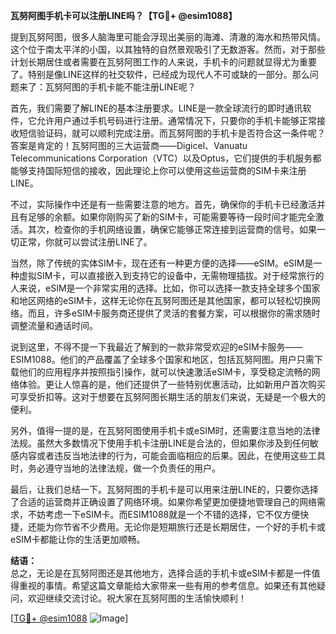 **瓦努阿图手机卡可以注册LINE吗？【TG💪+ @esim1088】**

提到瓦努阿图，很多人脑海里可能会浮现出美丽的海滩、清澈的海水和热带风情。这个位于南太平洋的小国，以其独特的自然景观吸引了无数游客。然而，对于那些计划长期居住或者需要在瓦努阿图工作的人来说，手机卡的问题就显得尤为重要了。特别是像LINE这样的社交软件，已经成为现代人不可或缺的一部分。那么问题来了：瓦努阿图的手机卡能不能注册LINE呢？

首先，我们需要了解LINE的基本注册要求。LINE是一款全球流行的即时通讯软件，它允许用户通过手机号码进行注册。通常情况下，只要你的手机卡能够正常接收短信验证码，就可以顺利完成注册。而瓦努阿图的手机卡是否符合这一条件呢？答案是肯定的！瓦努阿图的三大运营商——Digicel、Vanuatu Telecommunications Corporation（VTC）以及Optus，它们提供的手机服务都能够支持国际短信的接收，因此理论上你可以使用这些运营商的SIM卡来注册LINE。

不过，实际操作中还是有一些需要注意的地方。首先，确保你的手机卡已经激活并且有足够的余额。如果你刚购买了新的SIM卡，可能需要等待一段时间才能完全激活。其次，检查你的手机网络设置，确保它能够正常连接到运营商的信号。如果一切正常，你就可以尝试注册LINE了。

当然，除了传统的实体SIM卡，现在还有一种更方便的选择——eSIM。eSIM是一种虚拟SIM卡，可以直接嵌入到支持它的设备中，无需物理插拔。对于经常旅行的人来说，eSIM是一个非常实用的选择。比如，你可以选择一款支持全球多个国家和地区网络的eSIM卡，这样无论你在瓦努阿图还是其他国家，都可以轻松切换网络。而且，许多eSIM卡服务商还提供了灵活的套餐方案，可以根据你的需求随时调整流量和通话时间。

说到这里，不得不提一下我最近了解到的一款非常受欢迎的eSIM卡服务——ESIM1088。他们的产品覆盖了全球多个国家和地区，包括瓦努阿图。用户只需下载他们的应用程序并按照指引操作，就可以快速激活eSIM卡，享受稳定流畅的网络体验。更让人惊喜的是，他们还提供了一些特别优惠活动，比如新用户首次购买可享受折扣等。这对于想要在瓦努阿图长期生活的朋友们来说，无疑是一个极大的便利。

另外，值得一提的是，在瓦努阿图使用手机卡或eSIM时，还需要注意当地的法律法规。虽然大多数情况下使用手机卡注册LINE是合法的，但如果你涉及到任何敏感内容或者违反当地法律的行为，可能会面临相应的后果。因此，在使用这些工具时，务必遵守当地的法律法规，做一个负责任的用户。

最后，让我们总结一下。瓦努阿图的手机卡是可以用来注册LINE的，只要你选择了合适的运营商并正确设置了网络环境。如果你希望更加便捷地管理自己的网络需求，不妨考虑一下eSIM卡。而ESIM1088就是一个不错的选择，它不仅方便快捷，还能为你节省不少费用。无论你是短期旅行还是长期居住，一个好的手机卡或eSIM卡都能让你的生活更加顺畅。

**结语：**  
总之，无论是在瓦努阿图还是其他地方，选择合适的手机卡或eSIM卡都是一件值得重视的事情。希望这篇文章能给大家带来一些有用的参考信息。如果还有其他疑问，欢迎继续交流讨论。祝大家在瓦努阿图的生活愉快顺利！

[[TG💪+ @esim1088](https://t.me/s/esim1088) ![Image](https://i.postimg.cc/4NQfJmqS/Snipaste-2025-05-13-00-14-12.png)]